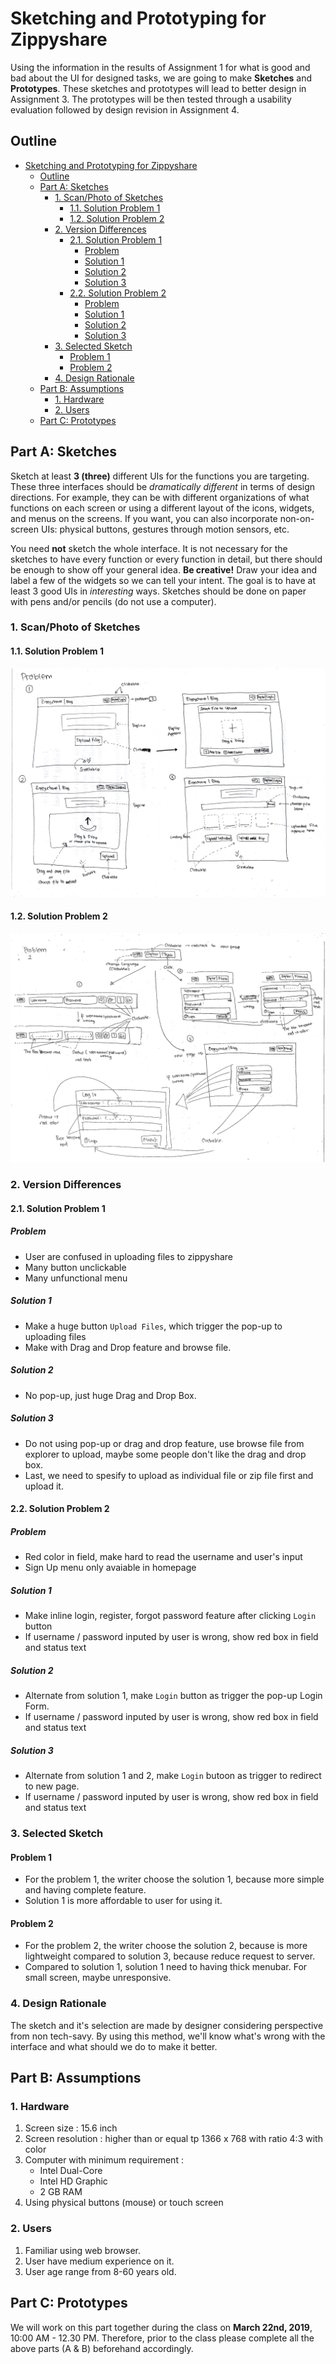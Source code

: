 # Sketching and Prototyping for Zippyshare
Using the information in the results of Assignment 1 for what is good and bad about the UI for designed tasks, we are going to make **Sketches** and **Prototypes**. These sketches and prototypes will lead to better design in Assignment 3. The prototypes will be then tested through a usability evaluation followed by design revision in Assignment 4.

## Outline
- [Sketching and Prototyping for Zippyshare](#sketching-and-prototyping-for-zippyshare)
  - [Outline](#outline)
  - [Part A: Sketches](#part-a-sketches)
    - [1. Scan/Photo of Sketches](#1-scanphoto-of-sketches)
      - [1.1. Solution Problem 1](#11-solution-problem-1)
      - [1.2. Solution Problem 2](#12-solution-problem-2)
    - [2. Version Differences](#2-version-differences)
      - [2.1. Solution Problem 1](#21-solution-problem-1)
        - [Problem](#problem)
        - [Solution 1](#solution-1)
        - [Solution 2](#solution-2)
        - [Solution 3](#solution-3)
      - [2.2. Solution Problem 2](#22-solution-problem-2)
        - [Problem](#problem-1)
        - [Solution 1](#solution-1-1)
        - [Solution 2](#solution-2-1)
        - [Solution 3](#solution-3-1)
    - [3. Selected Sketch](#3-selected-sketch)
      - [Problem 1](#problem-1)
      - [Problem 2](#problem-2)
    - [4. Design Rationale](#4-design-rationale)
  - [Part B: Assumptions](#part-b-assumptions)
    - [1. Hardware](#1-hardware)
    - [2. Users](#2-users)
  - [Part C: Prototypes](#part-c-prototypes)

## Part A: Sketches
Sketch at least **3 (three)** different UIs for the functions you are targeting. These three interfaces should be _dramatically different_ in terms of design directions. For example, they can be with different organizations of what functions on each screen or using a different layout of the icons, widgets, and menus on the screens. If you want, you can also incorporate non-on-screen UIs: physical buttons, gestures through motion sensors, etc.

You need **not** sketch the whole interface. It is not necessary for the sketches to have every function or every function in detail, but there should be enough to show off your general idea. **Be creative!** Draw your idea and label a few of the widgets so we can tell your intent. The goal is to have at least 3 good UIs in *interesting* ways. Sketches should be done on paper with  pens and/or pencils (do not use a computer).

### 1. Scan/Photo of Sketches
#### 1.1. Solution Problem 1
![solution-prob-1](img/prob-1.jpg)
#### 1.2. Solution Problem 2
![solution-prob-2](img/prob-2.jpg)


### 2. Version Differences
#### 2.1. Solution Problem 1
##### Problem
- User are confused in uploading files to zippyshare
- Many button unclickable
- Many unfunctional menu
##### Solution 1
- Make a huge button `Upload Files`, which trigger the pop-up to uploading files
- Make with Drag and Drop feature and browse file.
##### Solution 2
- No pop-up, just huge Drag and Drop Box.

##### Solution 3
- Do not using pop-up or drag and drop feature, use browse file from explorer to upload, maybe some people don't like the drag and drop box.
- Last, we need to spesify to upload as individual file or zip file first and upload it.


#### 2.2. Solution Problem 2
##### Problem
- Red color in field, make hard to read the username and user's input
- Sign Up menu only avaiable in homepage
##### Solution 1
- Make inline login, register, forgot password feature after clicking `Login` button
- If username / password inputed by user is wrong, show red box in field and status text
##### Solution 2
- Alternate from solution 1, make `Login` button as trigger the pop-up Login Form.
- If username / password inputed by user is wrong, show red box in field and status text
##### Solution 3
- Alternate from solution 1 and 2, make `Login` butoon as trigger to redirect to new page.
- If username / password inputed by user is wrong, show red box in field and status text


### 3. Selected Sketch
#### Problem 1
- For the problem 1, the writer choose the solution 1, because more simple and having complete feature.
- Solution 1 is more affordable to user for using it.
#### Problem 2
- For the problem 2, the writer choose the solution 2, because is more lightweight compared to solution 3, because reduce request to server.
- Compared to solution 1, solution 1 need to having thick menubar. For small screen, maybe unresponsive.

### 4. Design Rationale
The sketch and it's selection are made by designer considering perspective from non tech-savy. By using this method, we'll know what's wrong with the interface and what should we do to make it better.

## Part B: Assumptions
### 1. Hardware
1. Screen size : 15.6 inch
2. Screen resolution : higher than or equal tp 1366 x 768 with ratio 4:3 with color
3. Computer with minimum requirement :
   - Intel Dual-Core
   - Intel HD Graphic
   - 2 GB RAM
4. Using physical buttons (mouse) or touch screen

### 2. Users
1. Familiar using web browser.
2. User have medium experience on it.
3. User age range from 8-60 years old.

## Part C: Prototypes
We will work on this part together during the class on **March 22nd, 2019**, 10:00 AM - 12.30 PM. Therefore, prior to the class please complete all the above parts (A & B) beforehand accordingly.
